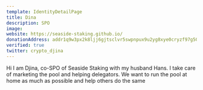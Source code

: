 ```yaml
---
template: IdentityDetailPage
title: Dina
description: SPO
image: 
website: https://seaside-staking.github.io/
donationAddress: addr1q9w3px2k8ljj6gjtsclvr5swpnpux9u2yg8xye0cryzf97g50ft2rdgpcsphf5gjzk8e6zzlgykusyrrgs8qwvr20zzsn7dxnp
verified: true
twitter: crypto_djina
---
```


Hi I am Djina, co-SPO of Seaside Staking with my husband Hans. I take care of marketing the pool and helping delegators.
We want to run the pool at home as much as possible and help others do the same
